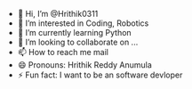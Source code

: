 - 👋 Hi, I’m @Hrithik0311
- 👀 I’m interested in Coding, Robotics
- 🌱 I’m currently learning Python
- 💞️ I’m looking to collaborate on ...
- 📫 How to reach me mail
- 😄 Pronouns: Hrithik Reddy Anumula 
- ⚡ Fun fact: I want to be an software devloper

<!---
Hrithik0311/Hrithik0311 is a ✨ special ✨ repository because its `README.md` (this file) appears on your GitHub profile.
You can click the Preview link to take a look at your changes.
--->
